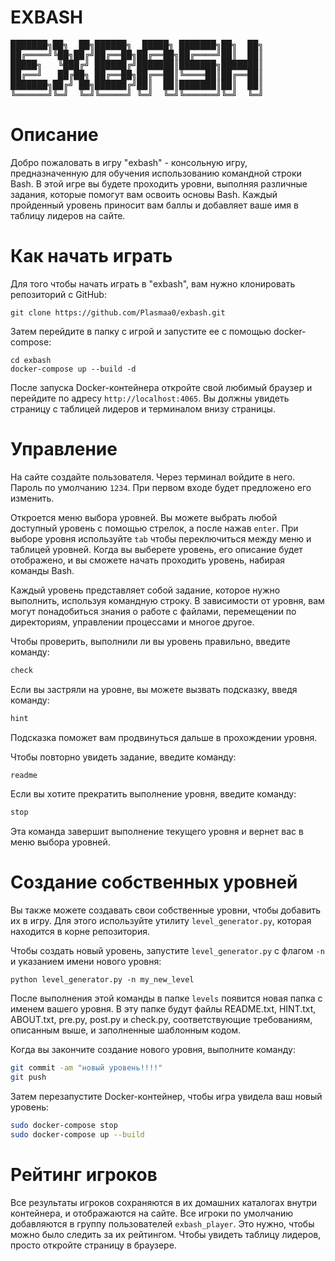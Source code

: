 # EXBASH

<pre>
███████╗██╗  ██╗██████╗  █████╗ ███████╗██╗  ██╗
██╔════╝╚██╗██╔╝██╔══██╗██╔══██╗██╔════╝██║  ██║
█████╗   ╚███╔╝ ██████╔╝███████║███████╗███████║
██╔══╝   ██╔██╗ ██╔══██╗██╔══██║╚════██║██╔══██║
███████╗██╔╝ ██╗██████╔╝██║  ██║███████║██║  ██║
╚══════╝╚═╝  ╚═╝╚═════╝ ╚═╝  ╚═╝╚══════╝╚═╝  ╚═╝
</pre>

# Описание

Добро пожаловать в игру "exbash" - консольную игру, предназначенную для обучения использованию командной строки Bash. В этой игре вы будете проходить уровни, выполняя различные задания, которые помогут вам освоить основы Bash. Каждый пройденный уровень приносит вам баллы и добавляет ваше имя в таблицу лидеров на сайте.

# Как начать играть

Для того чтобы начать играть в "exbash", вам нужно клонировать репозиторий с GitHub:

```
git clone https://github.com/Plasmaa0/exbash.git
```

Затем перейдите в папку с игрой и запустите ее с помощью docker-compose:

```
cd exbash
docker-compose up --build -d
```

После запуска Docker-контейнера откройте свой любимый браузер и перейдите по адресу `http://localhost:4065`. Вы должны увидеть страницу с таблицей лидеров и терминалом внизу страницы.

# Управление

На сайте создайте пользователя. Через терминал войдите в него. Пароль по умолчанию `1234`. При первом входе будет предложено его изменить.

Откроется меню выбора уровней. Вы можете выбрать любой доступный уровень с помощью стрелок, а после нажав `enter`. При выборе уровня используйте `tab` чтобы переключиться между меню и таблицей уровней. Когда вы выберете уровень, его описание будет отображено, и вы сможете начать проходить уровень, набирая команды Bash.

Каждый уровень представляет собой задание, которое нужно выполнить, используя командную строку. В зависимости от уровня, вам могут понадобиться знания о работе с файлами, перемещении по директориям, управлении процессами и многое другое.

Чтобы проверить, выполнили ли вы уровень правильно, введите команду:

```bash
check
```

Если вы застряли на уровне, вы можете вызвать подсказку, введя команду:

```bash
hint
```

Подсказка поможет вам продвинуться дальше в прохождении уровня.

Чтобы повторно увидеть задание, введите команду:

```bash
readme
```

Если вы хотите прекратить выполнение уровня, введите команду:

```bash
stop
```

Эта команда завершит выполнение текущего уровня и вернет вас в меню выбора уровней.

# Создание собственных уровней

Вы также можете создавать свои собственные уровни, чтобы добавить их в игру. Для этого используйте утилиту `level_generator.py`, которая находится в корне репозитория.

Чтобы создать новый уровень, запустите `level_generator.py` с флагом `-n` и указанием имени нового уровня:

```
python level_generator.py -n my_new_level
```

После выполнения этой команды в папке `levels` появится новая папка с именем вашего уровня. В эту папке будут файлы README.txt, HINT.txt, ABOUT.txt, pre.py, post.py и check.py, соответствующие требованиям, описанным выше, и заполненные шаблонным кодом.

Когда вы закончите создание нового уровня, выполните команду:

```bash
git commit -am "новый уровень!!!!"
git push
```

Затем перезапустите Docker-контейнер, чтобы игра увидела ваш новый уровень:

```bash
sudo docker-compose stop
sudo docker-compose up --build
```

# Рейтинг игроков

Все результаты игроков сохраняются в их домашних каталогах внутри контейнера, и отображаются на сайте. Все игроки по умолчанию добавляются в группу пользователей `exbash_player`. Это нужно, чтобы можно было следить за их рейтингом. Чтобы увидеть таблицу лидеров, просто откройте страницу в браузере.
